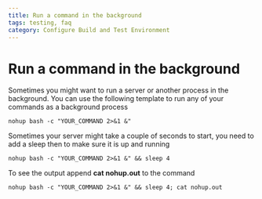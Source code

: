 ```yaml
---
title: Run a command in the background
tags: testing, faq
category: Configure Build and Test Environment
---
```


# Run a command in the background

Sometimes you might want to run a server or another process in the background. You can use the following template to run any of your commands as a background process

~~~shell
nohup bash -c "YOUR_COMMAND 2>&1 &"
~~~

Sometimes your server might take a couple of seconds to start, you need to add a sleep then to make sure it is up and running

~~~shell
nohup bash -c "YOUR_COMMAND 2>&1 &" && sleep 4
~~~

To see the output append **cat nohup.out** to the command

~~~shell
nohup bash -c "YOUR_COMMAND 2>&1 &" && sleep 4; cat nohup.out
~~~
